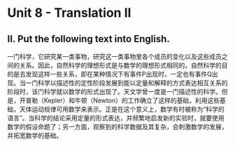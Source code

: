 # Unit 8 - Translation II

## II. Put the following text into English.

一门科学，它研究某一类事物，研究这一类事物里各个成员的变化以及这些成员之间的关系。因此，自然科学的理想形式是与数学的理想形式相同的。自然科学的目的是去发现这样一些关系，即在某种情况下有事件P出现时，一定也有事件Q出现。当一门科学以描述性的定性阶段发展到能以定量和解释的方式表达相互关系的阶段时，该门科学就以数学的形式出现了。天文学曾一度是一门描述性的科学。但是，开普勒（Kepler）和牛顿（Newton）的工作确立了这样的基础，利用这些基础，天体运动规律可用数学来表示。正是在这个意义上，数学有时被称为“科学的语言”。当科学的结论采用定量的形式表达，并频繁地启发新的实验时，就要使用数学的假设命题了；另一方面，观察到的科学数据及其复杂，会刺激数学的发展，并拓宽数学的基础。